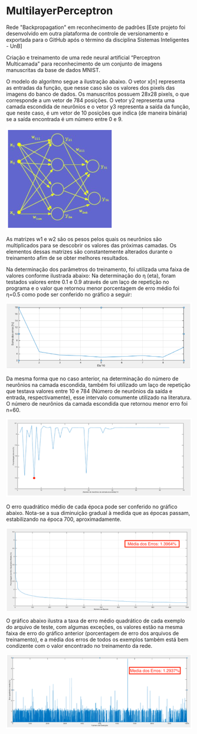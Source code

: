 # MultilayerPerceptron
Rede "Backpropagation" em reconhecimento de padrões
[Este projeto foi desenvolvido em outra plataforma de controle de versionamento e exportada para o GitHub após o término da disciplina Sistemas Inteligentes - UnB]

Criação e treinamento de uma rede neural artificial “Perceptron Multicamada” para reconhecimento de um conjunto de imagens manuscritas da base de dados MNIST.

O modelo do algoritmo segue a ilustração abaixo.
O vetor x[n] representa as entradas da função, que nesse caso são os valores dos pixels das imagens do banco de dados. Os manuscritos possuem 28x28 pixels, o que corresponde a um vetor de 784 posições.
O vetor y2 representa uma camada escondida de neurônios e o vetor y3 representa a saída da função, que neste caso, é um vetor de 10 posições que indica (de maneira binária) se a
saída encontrada é um número entre 0 e 9.

![perceptron](images/perceptron.png?raw=true)

As matrizes w1 e w2 são os pesos pelos quais os neurônios são multiplicados para se descobrir os valores das próximas camadas. Os elementos dessas matrizes são constantemente alterados durante o treinamento afim de se obter melhores resultados.

Na determinação dos parâmetros do treinamento, foi utilizada uma faixa de valores conforme ilustrada abaixo:
Na determinação do η (eta), foram testados valores entre 0.1 e 0.9 através de um laço de repetição no programa e o valor que retornou menor porcentagem de erro médio foi η=0.5 como pode ser conferido no gráfico a seguir:

![eta](images/eta.png?raw=true)

Da mesma forma que no caso anterior, na determinação do número de neurônios na camada escondida, também foi utilizado um laço de repetição que testava valores entre 10 e 784 (Número de neurônios da saída e entrada, respectivamente), esse intervalo comumente utilizado na literatura. O número de neurônios da camada escondida que retornou menor erro foi n=60.

![layers](images/layers.png?raw=true)

O erro quadrático médio de cada época pode ser conferido no gráfico abaixo. Nota-se a sua diminuição gradual à medida que as épocas passam, estabilizando na época 700, aproximadamente.

![error](images/error.png?raw=true)

O gráfico abaixo ilustra a taxa de erro médio quadrático de cada exemplo do arquivo de teste, com algumas exceções, os valores estão na mesma faixa de erro do gráfico anterior (porcentagem de erro dos arquivos de treinamento), e a média dos erros de todos os exemplos também está bem condizente com o valor encontrado no treinamento da rede.

![error_test](images/error_test.png?raw=true)


    